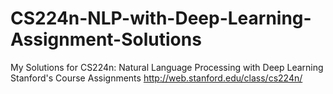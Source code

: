 # CS224n-NLP-with-Deep-Learning-Assignment-Solutions
My Solutions for CS224n: Natural Language Processing with Deep Learning Stanford's Course Assignments
http://web.stanford.edu/class/cs224n/
